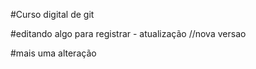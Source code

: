 #Curso digital de git

#editando algo para registrar - atualização  //nova versao

#mais uma alteração